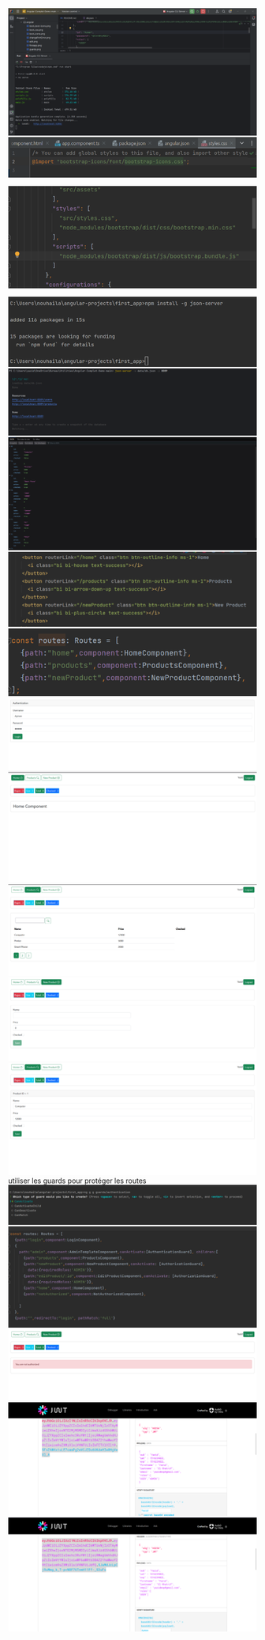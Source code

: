 <img src="angular/Booting.png">

<img src="angular/boot_icons.png">
<p></p>
<img src="angular/boot_css.png">
<p></p>
<img src="angular/jsnserver.png">
<img src="angular/run_json.png">
<img src="angular/jsonproducts.png">
<img src="angular/routesApp.png">
<img src="angular/routes.png">
<img src="angular/login.png">
<img src="angular/home.png">
<img src="angular/products.png">
<img src="angular/new.png">
<img src="angular/edit.png">
utiliser les guards pour protéger les routes
<img src="angular/guards.png">
<img src="angular/use_guards.png">
<img src="angular/notAuthorized.png">
<img src="angular/Jwt1.png">
<img src="angular/jwt2.png">








